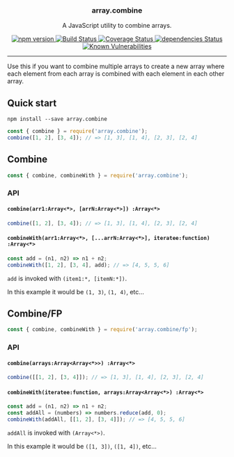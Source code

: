 <p align="center">
  <h3 align="center">array.combine</h3>
  <p align="center">A JavaScript utility to combine arrays.<p>
  <p align="center">
    <a href="https://www.npmjs.com/package/array.combine">
      <img src="https://img.shields.io/npm/v/array.combine.svg" alt="npm version">
    </a>
    <a href="https://travis-ci.org/Moeriki/array.combine">
      <img src="https://travis-ci.org/Moeriki/array.combine.svg?branch=master" alt="Build Status"></img>
    </a>
    <a href="https://coveralls.io/github/Moeriki/array.combine?branch=master">
      <img src="https://coveralls.io/repos/github/Moeriki/array.combine/badge.svg?branch=master" alt="Coverage Status"></img>
    </a>
    <a href="https://david-dm.org/moeriki/array.combine">
      <img src="https://david-dm.org/moeriki/array.combine/status.svg" alt="dependencies Status"></img>
    </a>
    <a href="https://snyk.io/test/github/moeriki/array.combine">
      <img src="https://snyk.io/test/github/moeriki/array.combine/badge.svg" alt="Known Vulnerabilities"></img>
    </a>
  </p>
</p>

---

Use this if you want to combine multiple arrays to create a new array where each element from each array is combined with each element in each other array.

## Quick start

```
npm install --save array.combine
```

```js
const { combine } = require('array.combine');
combine([1, 2], [3, 4]); // => [1, 3], [1, 4], [2, 3], [2, 4]
```

## Combine

```js
const { combine, combineWith } = require('array.combine');
```

### API

#### `combine(arr1:Array<*>, [arrN:Array<*>]) :Array<*>`

```js
combine([1, 2], [3, 4]); // => [1, 3], [1, 4], [2, 3], [2, 4]
```

#### `combineWith(arr1:Array<*>, [...arrN:Array<*>], iteratee:function) :Array<*>`

```js
const add = (n1, n2) => n1 + n2;
combineWith([1, 2], [3, 4], add); // => [4, 5, 5, 6]
```

`add` is invoked with `(item1:*, [itemN:*])`.

In this example it would be `(1, 3)`, `(1, 4)`, etc…

## Combine/FP

```js
const { combine, combineWith } = require('array.combine/fp');
```

### API

#### `combine(arrays:Array<Array<*>>) :Array<*>`

```js
combine([[1, 2], [3, 4]]); // => [1, 3], [1, 4], [2, 3], [2, 4]
```

#### `combineWith(iteratee:function, arrays:Array<Array<*>) :Array<*>`

```js
const add = (n1, n2) => n1 + n2;
const addAll = (numbers) => numbers.reduce(add, 0);
combineWith(addAll, [[1, 2], [3, 4]]); // => [4, 5, 5, 6]
```

`addAll` is invoked with `(Array<*>)`.

In this example it would be `([1, 3])`, `([1, 4])`, etc…

